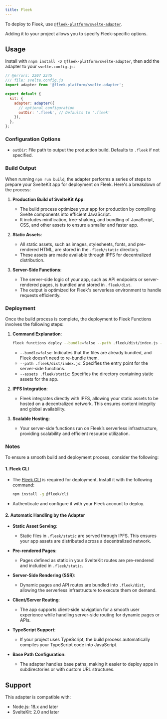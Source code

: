 ```yaml
---
title: Fleek
---
```

To deploy to Fleek, use [`@fleek-platform/svelte-adapter`](https://github.com/fleek-platform/fleek-svelte-adapter).

Adding it to your project allows you to specify Fleek-specific options.


## Usage

Install with `nnpm install -D @fleek-platform/svelte-adapter`, then add the adapter to your `svelte.config.js`:


```js
// @errors: 2307 2345
/// file: svelte.config.js
import adapter from '@fleek-platform/svelte-adapter';

export default {
  kit: {
    adapter: adapter({
      // optional configuration
      outDir: '.fleek', // Defaults to '.fleek'
    }),
  },
};
```


### Configuration Options

- `outDir`: File path to output the production build. Defaults to `.fleek` if not specified.


### **Build Output**
When running `npm run build`, the adapter performs a series of steps to prepare your SvelteKit app for deployment on Fleek. Here's a breakdown of the process:

1. **Production Build of SvelteKit App**:
   - The build process optimizes your app for production by compiling Svelte components into efficient JavaScript.
   - It includes minification, tree-shaking, and bundling of JavaScript, CSS, and other assets to ensure a smaller and faster app.

2. **Static Assets**:
   - All static assets, such as images, stylesheets, fonts, and pre-rendered HTML, are stored in the `.fleek/static` directory.
   - These assets are made available through IPFS for decentralized distribution.

3. **Server-Side Functions**:
   - The server-side logic of your app, such as API endpoints or server-rendered pages, is bundled and stored in `.fleek/dist`.
   - The output is optimized for Fleek's serverless environment to handle requests efficiently.


### **Deployment**
Once the build process is complete, the deployment to Fleek Functions involves the following steps:

1. **Command Explanation**:
   ```bash
   fleek functions deploy --bundle=false --path .fleek/dist/index.js --assets .fleek/static
   ```
   - `--bundle=false`: Indicates that the files are already bundled, and Fleek doesn’t need to re-bundle them.
   - `--path .fleek/dist/index.js`: Specifies the entry point for the server-side functions.
   - `--assets .fleek/static`: Specifies the directory containing static assets for the app.

2. **IPFS Integration**:
   - Fleek integrates directly with IPFS, allowing your static assets to be hosted on a decentralized network. This ensures content integrity and global availability.

3. **Scalable Hosting**:
   - Your server-side functions run on Fleek’s serverless infrastructure, providing scalability and efficient resource utilization.


### **Notes**
To ensure a smooth build and deployment process, consider the following:

#### **1. Fleek CLI**
   - The [Fleek CLI](https://fleek.xyz/docs/cli/) is required for deployment. Install it with the following command:
     ```bash
     npm install -g @fleek/cli
     ```
   - Authenticate and configure it with your Fleek account to deploy.

#### **2. Automatic Handling by the Adapter**
   - **Static Asset Serving**:
     - Static files in `.fleek/static` are served through IPFS. This ensures your app assets are distributed across a decentralized network.

   - **Pre-rendered Pages**:
     - Pages defined as static in your SvelteKit routes are pre-rendered and included in `.fleek/static`.

   - **Server-Side Rendering (SSR)**:
     - Dynamic pages and API routes are bundled into `.fleek/dist`, allowing the serverless infrastructure to execute them on demand.

   - **Client/Server Routing**:
     - The app supports client-side navigation for a smooth user experience while handling server-side routing for dynamic pages or APIs.

   - **TypeScript Support**:
     - If your project uses TypeScript, the build process automatically compiles your TypeScript code into JavaScript.

   - **Base Path Configuration**:
     - The adapter handles base paths, making it easier to deploy apps in subdirectories or with custom URL structures.


## Support
This adapter is compatible with:

- Node.js: 18.x and later
- SvelteKit: 2.0 and later
